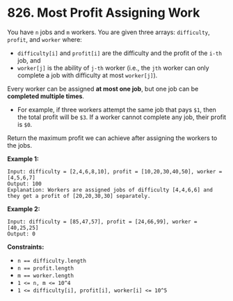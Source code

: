 # 826. Most Profit Assigning Work

You have `n` jobs and `m` workers. You are given three arrays: `difficulty`, `profit`, and `worker` where:

- `difficulty[i]` and `profit[i]` are the difficulty and the profit of the `i-th` job, and
- `worker[j]` is the ability of `j-th` worker (i.e., the `jth` worker can only complete a job with difficulty at most `worker[j]`).

Every worker can be assigned **at most one job**, but one job can be **completed multiple times**.

- For example, if three workers attempt the same job that pays `$1`, then the total profit will be `$3`. If a worker cannot complete any job, their profit is `$0`.

Return the maximum profit we can achieve after assigning the workers to the jobs.

**Example 1:**

```()
Input: difficulty = [2,4,6,8,10], profit = [10,20,30,40,50], worker = [4,5,6,7]
Output: 100
Explanation: Workers are assigned jobs of difficulty [4,4,6,6] and they get a profit of [20,20,30,30] separately.
```

**Example 2:**

```()
Input: difficulty = [85,47,57], profit = [24,66,99], worker = [40,25,25]
Output: 0
```

**Constraints:**

- `n == difficulty.length`
- `n == profit.length`
- `m == worker.length`
- `1 <= n, m <= 10^4`
- `1 <= difficulty[i], profit[i], worker[i] <= 10^5`
